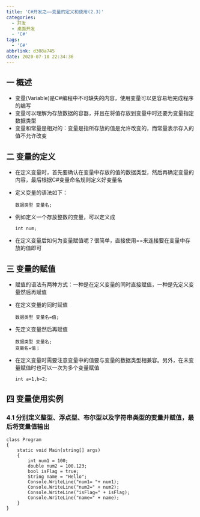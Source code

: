 ```yaml
---
title: 'C#开发之——变量的定义和使用(2.3)'
categories:
  - 开发
  - 桌面开发
  - 'C#'
tags:
  - 'C#'
abbrlink: d308a745
date: 2020-07-10 22:34:36
---
```

## 一 概述

* 变量(Variable)是C#编程中不可缺失的内容，使用变量可以更容易地完成程序的编写
* 变量可以理解为存放数据的容器，并且在将值存放到变量中时还要为变量指定数据类型
* 变量和常量是相对的：变量是指所存放的值是允许改变的，而常量表示存入的值不允许改变

<!--more-->

## 二 变量的定义

* 在定义变量时，首先要确认在变量中存放的值的数据类型，然后再确定变量的内容，最后根据C#变量命名规则定义好变量名

* 定义变量的语法如下：

  ```
  数据类型 变量名;
  ```

* 例如定义一个存放整数的变量，可以定义成

  ```
  int num;
  ```

* 在定义变量后如何为变量赋值呢？很简单，直接使用==来连接要在变量中存放的值即可

## 三 变量的赋值

* 赋值的语法有两种方式：一种是在定义变量的同时直接赋值，一种是先定义变量然后再赋值

* 在定义变量的同时赋值

  ```
  数据类型 变量名=值;
  ```

* 先定义变量然后再赋值

  ```
  数据类型 变量名;
  变量名=值；
  ```

* 在定义变量时需要注意变量中的值要与变量的数据类型相兼容。另外，在未变量赋值时也可以一次为多个变量赋值

  ```
  int a=1,b=2;
  ```

## 四 变量使用实例

### 4.1 分别定义整型、浮点型、布尔型以及字符串类型的变量并赋值，最后将变量值输出

```
class Program
{
    static void Main(string[] args)
    {
        int num1 = 100;
        double num2 = 100.123;
        bool isFlag = true;
        String name = "Hello";
        Console.WriteLine("num1= "+ num1);
        Console.WriteLine("num2=" + num2);
        Console.WriteLine("isFlag=" + isFlag);
        Console.WriteLine("name=" + name);
    }
}
```


